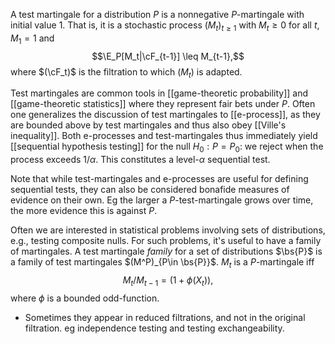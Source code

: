 A test martingale for a distribution $P$ is a nonnegative $P$-martingale with initial value 1. That is, it is a stochastic process $(M_t)_{t\geq 1}$ with $M_t\geq 0$ for all $t$, $M_1 = 1$ and 
$$\E_P[M_t|\cF_{t-1}] \leq M_{t-1},$$ where $(\cF_t)$ is the filtration to which $(M_t)$ is adapted. 

Test martingales are common tools in [[game-theoretic probability]] and [[game-theoretic statistics]] where they represent fair bets under $P$. Often one generalizes the discussion of test martingales to [[e-process]], as they are bounded above by test martingales and thus also obey [[Ville's inequality]].  Both e-processes and test-martingales thus immediately yield [[sequential hypothesis testing]] for the null $H_0: P = P_0$: we reject when the process exceeds $1/\alpha$. This constitutes a level-$\alpha$ sequential test. 

Note that while test-martingales and e-processes are useful for defining sequential tests, they can also be considered bonafide measures of evidence on their own. Eg the larger a $P$-test-martingale grows over time, the more evidence this is against $P$. 

Often we are interested in statistical problems involving sets of distributions, e.g., testing composite nulls. For such problems, it's useful to have a family of martingales. A test martingale _family_ for a set of distributions $\bs{P}$ is a family of test martingales $(M^P)_{P\in \bs{P}}$. 
$M_t$ is a $P$-martingale iff 
$$
M_t / M_{t-1} = ( 1 + \phi(X_t)),
$$
where $\phi$ is a bounded odd-function. 

- Sometimes they appear in reduced filtrations, and not in the original filtration. eg independence testing and testing exchangeability. 




